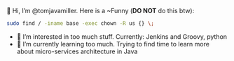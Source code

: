 👋 Hi, I’m @tomjavamiller. Here is a ~Funny (**DO NOT** do this btw):
```bash
sudo find / -iname base -exec chown -R us {} \;
  ```
- 👀 I’m interested in too much stuff.  Currently: Jenkins and Groovy, python
- 🌱 I’m currently learning too much.  Trying to find time to learn more about micro-services architecture in Java 
